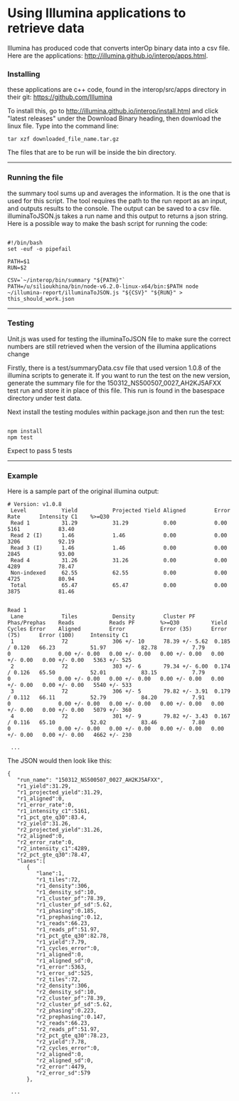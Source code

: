 Using Illumina applications to retrieve data
================

Illumina has produced code that converts interOp binary data into a csv file. Here are the applications: http://illumina.github.io/interop/apps.html.

### Installing
these applications are c++ code, found in the interop/src/apps directory in their git: https://github.com/Illumina

To install this, go to http://illumina.github.io/interop/install.html and click "latest releases" under the Download Binary heading, then download the linux file. 
Type into the command line:
```
tar xzf downloaded_file_name.tar.gz
```
The files that are to be run will be inside the bin directory.

---
### Running the file
the summary tool sums up and averages the information. It is the one that is used for this script. The tool requires the path to the run report as an input, and outputs results to the console. The output can be saved to a csv file. illuminaToJSON.js takes a run name and this output to returns a json string. Here is a possible way to make the bash script for running the code:

```

#!/bin/bash
set -euf -o pipefail

PATH=$1
RUN=$2

CSV=`~/interop/bin/summary "${PATH}"`
PATH=/u/silioukhina/bin/node-v6.2.0-linux-x64/bin:$PATH node ~/illumina-report/illuminaToJSON.js "${CSV}" "${RUN}" > this_should_work.json

```
---
### Testing
Unit.js was used for testing the illuminaToJSON file to make sure the correct numbers are still retrieved when the version of the illumina applications change

Firstly, there is a test/summaryData.csv file that used version 1.0.8 of the illumina scripts to generate it. If you want to run the test on the new version, generate the summary file for the 150312_NS500507_0027_AH2KJ5AFXX test run and store it in place of this file. This run is found in the basespace directory under test data.

Next install the testing modules within package.json and then run the test:

```

npm install
npm test
```
Expect to pass 5 tests

---
### Example
Here is a sample part of the original illumina output:

```
# Version: v1.0.8
 Level           Yield           Projected Yield Aligned         Error Rate      Intensity C1    %>=Q30         
 Read 1          31.29           31.29           0.00            0.00            5161            83.40          
 Read 2 (I)      1.46            1.46            0.00            0.00            3206            92.19          
 Read 3 (I)      1.46            1.46            0.00            0.00            2845            93.00          
 Read 4          31.26           31.26           0.00            0.00            4289            78.47          
 Non-indexed     62.55           62.55           0.00            0.00            4725            80.94          
 Total           65.47           65.47           0.00            0.00            3875            81.46          


Read 1
 Lane            Tiles           Density         Cluster PF      Phas/Prephas    Reads           Reads PF        %>=Q30          Yield           Cycles Error    Aligned         Error           Error (35)      Error (75)      Error (100)     Intensity C1   
 1               72              306 +/- 10      78.39 +/- 5.62  0.185 / 0.120   66.23           51.97           82.78           7.79            0               0.00 +/- 0.00   0.00 +/- 0.00   0.00 +/- 0.00   0.00 +/- 0.00   0.00 +/- 0.00   5363 +/- 525   
 2               72              303 +/- 6       79.34 +/- 6.00  0.174 / 0.126   65.50           52.01           83.15           7.79            0               0.00 +/- 0.00   0.00 +/- 0.00   0.00 +/- 0.00   0.00 +/- 0.00   0.00 +/- 0.00   5540 +/- 533   
 3               72              306 +/- 5       79.82 +/- 3.91  0.179 / 0.112   66.11           52.79           84.20           7.91            0               0.00 +/- 0.00   0.00 +/- 0.00   0.00 +/- 0.00   0.00 +/- 0.00   0.00 +/- 0.00   5079 +/- 360   
 4               72              301 +/- 9       79.82 +/- 3.43  0.167 / 0.116   65.10           52.02           83.46           7.80            0               0.00 +/- 0.00   0.00 +/- 0.00   0.00 +/- 0.00   0.00 +/- 0.00   0.00 +/- 0.00   4662 +/- 230  

 ...

```
The JSON would then look like this:

```
{
   "run_name": "150312_NS500507_0027_AH2KJ5AFXX",
   "r1_yield":31.29,
   "r1_projected_yield":31.29,
   "r1_aligned":0,
   "r1_error_rate":0,
   "r1_intensity_c1":5161,
   "r1_pct_gte_q30":83.4,
   "r2_yield":31.26,
   "r2_projected_yield":31.26,
   "r2_aligned":0,
   "r2_error_rate":0,
   "r2_intensity_c1":4289,
   "r2_pct_gte_q30":78.47,
   "lanes":[
      {
         "lane":1,
         "r1_tiles":72,
         "r1_density":306,
         "r1_density_sd":10,
         "r1_cluster_pf":78.39,
         "r1_cluster_pf_sd":5.62,
         "r1_phasing":0.185,
         "r1_prephasing":0.12,
         "r1_reads":66.23,
         "r1_reads_pf":51.97,
         "r1_pct_gte_q30":82.78,
         "r1_yield":7.79,
         "r1_cycles_error":0,
         "r1_aligned":0,
         "r1_aligned_sd":0,
         "r1_error":5363,
         "r1_error_sd":525,
         "r2_tiles":72,
         "r2_density":306,
         "r2_density_sd":10,
         "r2_cluster_pf":78.39,
         "r2_cluster_pf_sd":5.62,
         "r2_phasing":0.223,
         "r2_prephasing":0.147,
         "r2_reads":66.23,
         "r2_reads_pf":51.97,
         "r2_pct_gte_q30":78.23,
         "r2_yield":7.78,
         "r2_cycles_error":0,
         "r2_aligned":0,
         "r2_aligned_sd":0,
         "r2_error":4479,
         "r2_error_sd":579
      },

 ...

```
